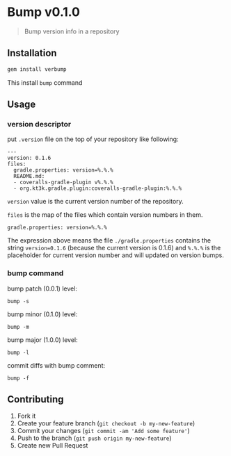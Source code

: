 # Bump v0.1.0

> Bump version info in a repository

## Installation

```sh
gem install verbump
```

This install `bump` command

## Usage

### version descriptor

put `.version` file on the top of your repository like following:

```
---
version: 0.1.6
files:
  gradle.properties: version=%.%.%
  README.md:
  - coveralls-gradle-plugin v%.%.%
  - org.kt3k.gradle.plugin:coveralls-gradle-plugin:%.%.%
```

`version` value is the current version number of the repository.

`files` is the map of the files which contain version numbers in them.

```
gradle.properties: version=%.%.%
```

The expression above means the file `./gradle.properties` contains the string `version=0.1.6` (because the current version is 0.1.6) and `%.%.%` is the placeholder for current version number and will updated on version bumps.

### bump command

bump patch (0.0.1) level:
```
bump -s
```

bump minor (0.1.0) level:
```
bump -m
```

bump major (1.0.0) level:
```
bump -l
```

commit diffs with bump comment:
```
bump -f
```

## Contributing

1. Fork it
2. Create your feature branch (`git checkout -b my-new-feature`)
3. Commit your changes (`git commit -am 'Add some feature'`)
4. Push to the branch (`git push origin my-new-feature`)
5. Create new Pull Request
